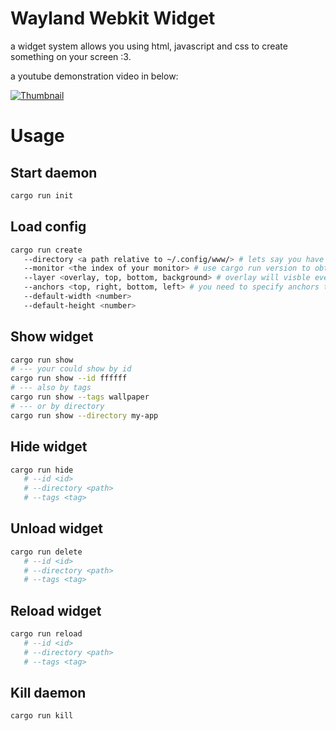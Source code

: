 # Wayland Webkit Widget

a widget system allows you using html, javascript and css to create something on your screen :3.

a youtube demonstration video in below:

[![Thumbnail](http://i3.ytimg.com/vi/TyJTUVT9ZWs/maxresdefault.jpg)](https://www.youtube.com/watch?v=TyJTUVT9ZWs)

# Usage

## Start daemon

```sh
cargo run init
```

## Load config

```sh
cargo run create
   --directory <a path relative to ~/.config/www/> # lets say you have a index.html located at ~/.config/www/my-app/index.html, the path would be my-app
   --monitor <the index of your monitor> # use cargo run version to obtain the information of the indices
   --layer <overlay, top, bottom, background> # overlay will visble even when fullscreen
   --anchors <top, right, bottom, left> # you need to specify anchors to show the application
   --default-width <number>
   --default-height <number>
```

## Show widget

```sh
cargo run show
# --- your could show by id
cargo run show --id ffffff
# --- also by tags
cargo run show --tags wallpaper
# --- or by directory
cargo run show --directory my-app
```

## Hide widget

```sh
cargo run hide
   # --id <id>
   # --directory <path>
   # --tags <tag>
```

## Unload widget

```sh
cargo run delete
   # --id <id>
   # --directory <path>
   # --tags <tag>
```

## Reload widget

```sh
cargo run reload
   # --id <id>
   # --directory <path>
   # --tags <tag>
```

## Kill daemon

```sh
cargo run kill
```
